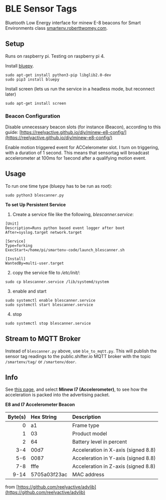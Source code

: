 # BLE Sensor Tags
Bluetooth Low Energy interface for minew E-8 beacons for Smart Environments class [smartenv.roberttwomey.com](https://smartenv.roberttwomey.com).

## Setup
Runs on raspberry pi. Testing on raspberry pi 4. 

Install [bluepy](https://github.com/IanHarvey/bluepy). <!--and sqlite-->

<!--```
sudo apt-get install python3-pip libglib2.0-dev
sudo pip3 install bluepy
sudo apt-get install sqlite
```-->
```
sudo apt-get install python3-pip libglib2.0-dev
sudo pip3 install bluepy
```

Install screen (lets us run the service in a headless mode, but reconnect later)

```
sudo apt-get install screen
```

### Beacon Configuration
Disable unnecessary beacon slots (for instance iBeacon), according to this guide: [https://reelyactive.github.io/diy/minew-e8-config/](https://reelyactive.github.io/diy/minew-e8-config/)

Enable motion triggered event for ACCelerometer slot. I turn on triggering, with a duration of 1 second. This means that sensortag will broadcast accelerometer at 100ms for 1second after a qualifying motion event.

## Usage
To run one time type (bluepy has to be run as root):

`sudo python3 blescanner.py`

__To set Up Persistent Service__

1. Create a service file like the following, _blescanner.service_:
```
[Unit]
Description=Runs python based event logger after boot
After=syslog.target network.target

[Service]
Type=forking
ExecStart=/home/pi/smartenv-code/launch_blescanner.sh

[Install]
WantedBy=multi-user.target
```

2. copy the service file to _/etc/init/_:

```console
sudo cp blescanner.service /lib/systemd/system
```

3. enable and start

```console
sudo systemctl enable blescanner.service
sudo systemctl start blescanner.service
```

4. stop
```console
sudo systemctl stop blescanner.service
```

## Stream to MQTT Broker

Instead of `blescanner.py` above, use `ble_to_mqtt.py`. This will publish the sensor tag readings to the public.shifter.io MQTT broker with the topic `/smartenv/tag/` or `/smartenv/door`.

## Info
See [this page](https://reelyactive.github.io/advlib/), and select __Minew I7 (Accelerometer)__, to see how the acceleration is packed into the advertising packet.

__E8 and I7 Accelerometer Beacon__

| Byte(s) | Hex String   | Description                         |
|--------:|:-------------|:------------------------------------|
| 0       | a1           | Frame type                          |
| 1       | 03           | Product model                       |
| 2       | 64           | Battery level in percent            |
| 3-4     | 00d7         | Acceleration in X-axis (signed 8.8) |
| 5-6     | 0087         | Acceleration in Y-axis (signed 8.8) |
| 7-8     | fffe         | Acceleration in Z-axis (signed 8.8) |
| 9-14    | 5705a03f23ac | MAC address                         |

from [https://github.com/reelyactive/advlib](https://github.com/reelyactive/advlib)
